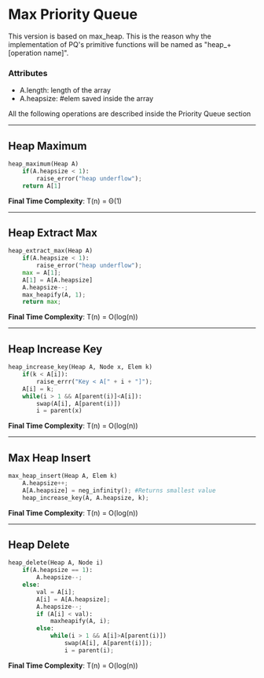 # Max Priority Queue

This version is based on max_heap. This is the reason why the implementation of PQ's primitive
functions will be named as "heap_+[operation name]".

### Attributes
* A.length: length of the array
* A.heapsize: #elem saved inside the array

All the following operations are described inside the Priority Queue section

---

## Heap Maximum

```python
heap_maximum(Heap A)
    if(A.heapsize < 1):
        raise_error("heap underflow");
    return A[1]
```
**Final Time Complexity**: T(n) =  Θ(1)

---

## Heap Extract Max

```python
heap_extract_max(Heap A)
    if(A.heapsize < 1):
        raise_error("heap underflow");
    max = A[1];
    A[1] = A[A.heapsize]
    A.heapsize--;
    max_heapify(A, 1);
    return max;
```
**Final Time Complexity**: T(n) =  O(log(n))

---

## Heap Increase Key

```python
heap_increase_key(Heap A, Node x, Elem k)
    if(k < A[i]):
        raise_errr("Key < A[" + i + "]");
    A[i] = k;
    while(i > 1 && A[parent(i)]<A[i]):
        swap(A[i], A[parent(i)])
        i = parent(x)
```
**Final Time Complexity**: T(n) =  O(log(n))

---

## Max Heap Insert

```python
max_heap_insert(Heap A, Elem k)
    A.heapsize++;
    A[A.heapsize] = neg_infinity(); #Returns smallest value
    heap_increase_key(A, A.heapsize, k);
```
**Final Time Complexity**: T(n) =  O(log(n))

---

## Heap Delete

```python
heap_delete(Heap A, Node i)
    if(A.heapsize == 1):
        A.heapsize--;
    else:
        val = A[i];
        A[i] = A[A.heapsize];
        A.heapsize--;
        if (A[i] < val):
            maxheapify(A, i);
        else: 
            while(i > 1 && A[i]>A[parent(i)])
                swap(A[i], A[parent(i)]);
                i = parent(i);
```
**Final Time Complexity**: T(n) =  O(log(n))